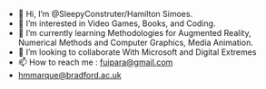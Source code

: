 - 👋 Hi, I’m @SleepyConstruter/Hamilton Simoes.
- 👀 I’m interested in Video Games, Books, and Coding.
- 🌱 I’m currently learning  Methodologies for Augmented Reality,  Numerical Methods and Computer Graphics, Media Animation.
- 💞️ I’m looking to collaborate With  Microsoft and Digital Extremes
- 📫 How to reach me : fuipara@gmail.com 
- hmmarque@bradford.ac.uk
